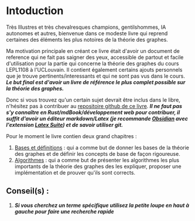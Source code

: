 # Intoduction

Très Illustres et très chevalresques champions, gentilshommes, IA autonomes et autres, bienvenue dans ce modeste livre qui reprend certaines des éléments les plus notoires de la théorie des graphes. 

Ma motivation principale en créant ce livre était d'avoir un document de reference qui ne fait pas saigner des yeux, accessible de partout et facile d'utilisation pour la partie qui concerne la théorie des graphes du cours LEPL1108 à l'UCLouvain. Il contient également certains ajouts personnels que je trouve pertinents/interessants et qui ne sont pas vus dans le cours. ***Le but final est d'avoir un livre de référence le plus complet possible sur la théorie des graphes.***

Donc si vous trouvez qu'un certain sujet devrait être inclus dans le libre, n'hésitez pas à contribuer au [repositoire github de ce livre](https://github.com/maxdeboeck/TheorieDesGraphes). ***Il ne faut pas s'y connaître en Rust/mdBook/développement web pour contribuer, il suffit d'avoir un éditeur markdown/Latex (je recommande [Obsidian](https://obsidian.md/) avec l'extension [Latex Suite](https://github.com/artisticat1/obsidian-latex-suite)) et de savoir utiliser git.***

Pour le moment le livre contien deux grand chapitres :
1. [Bases et définitions](bases/root.md) : qui a comme but de donner les bases de la théorie des graphes et de définir les concepts de base de façon rigoureuse.
2. [Algorithmes](algorithmes/root.md) : qui a comme but de présenter les algorithmes les plus importants de la théorie des graphes des les expliquer, proposer une implémentation et de prouver qu'ils sont corrects.


## Conseil(s) :
1. ***Si vous cherchez un terme spécifique utilisez la petite loupe en haut à gauche pour faire une recherche rapide***